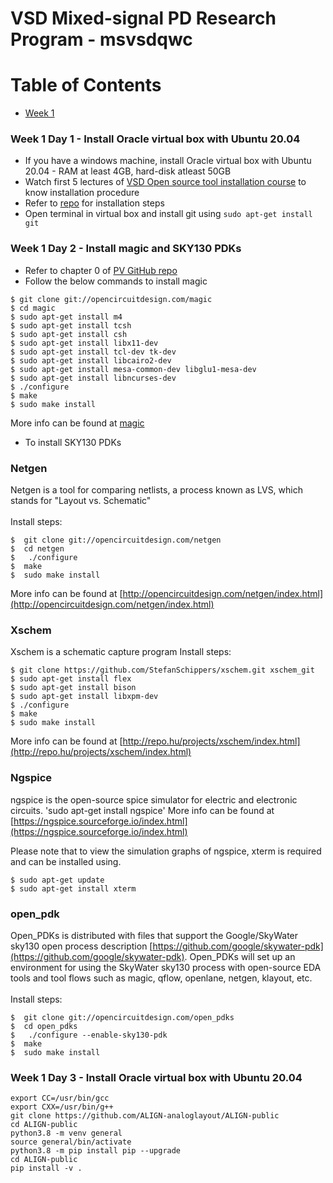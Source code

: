 # VSD Mixed-signal PD Research Program - msvsdqwc

# Table of Contents  
 - [Week 1](https://github.com/Haritha266/msvsdqwc/blob/main/README.md#week-1-day-0)
 
 
 ### Week 1 Day 1 - Install Oracle virtual box with Ubuntu 20.04
 - If you have a windows machine, install Oracle virtual box with Ubuntu 20.04 - RAM at least 4GB, hard-disk atleast 50GB 
 - Watch first 5 lectures of [VSD Open source tool installation course](https://www.udemy.com/course/vsd-a-complete-guide-to-install-open-source-eda-tools/learn/lecture/6719216#overview) to know installation procedure
 - Refer to [repo](https://github.com/kunalg123/vsdflow) for installation steps
 - Open terminal in virtual box and install git using `sudo apt-get install git`


 ### Week 1 Day 2 - Install magic and SKY130 PDKs
 - Refer to chapter 0 of [PV GitHub repo](https://github.com/sanampudig/OpenFASoC/tree/main/AUXCELL)
 - Follow the below commands to install magic
  ```
$ git clone git://opencircuitdesign.com/magic
$ cd magic
$ sudo apt-get install m4
$ sudo apt-get install tcsh
$ sudo apt-get install csh
$ sudo apt-get install libx11-dev
$ sudo apt-get install tcl-dev tk-dev
$ sudo apt-get install libcairo2-dev
$ sudo apt-get install mesa-common-dev libglu1-mesa-dev
$ sudo apt-get install libncurses-dev
$ ./configure
$ make
$ sudo make install
```
More info can be found at [magic](http://opencircuitdesign.com/magic/index.html)

- To install SKY130  PDKs
### Netgen
Netgen is a tool for comparing netlists, a process known as LVS, which stands for "Layout vs. Schematic" <br /><br />
Install steps:
```
$  git clone git://opencircuitdesign.com/netgen
$  cd netgen
$	./configure
$  make
$  sudo make install
```
More info can be found at [http://opencircuitdesign.com/netgen/index.html](http://opencircuitdesign.com/netgen/index.html)

### Xschem
Xschem is a schematic capture program
Install steps:
```
$ git clone https://github.com/StefanSchippers/xschem.git xschem_git
$ sudo apt-get install flex
$ sudo apt-get install bison
$ sudo apt-get install libxpm-dev
$ ./configure
$ make
$ sudo make install
```
More info can be found at [http://repo.hu/projects/xschem/index.html](http://repo.hu/projects/xschem/index.html)

### Ngspice
ngspice is the open-source spice simulator for electric and electronic circuits.
'sudo apt-get install ngspice'
More info can be found at [https://ngspice.sourceforge.io/index.html](https://ngspice.sourceforge.io/index.html)

Please note that to view the simulation graphs of ngspice, xterm is required and can be installed using.
```
$ sudo apt-get update
$ sudo apt-get install xterm
```
### open_pdk

Open_PDKs is distributed with files that support the Google/SkyWater sky130 open process description [https://github.com/google/skywater-pdk](https://github.com/google/skywater-pdk). Open_PDKs will set up an environment for using the SkyWater sky130 process with open-source EDA tools and tool flows such as magic, qflow, openlane, netgen, klayout, etc.<br /><br />
Install steps:

```
$  git clone git://opencircuitdesign.com/open_pdks
$  cd open_pdks
$	./configure --enable-sky130-pdk
$  make
$  sudo make install
```

 ### Week 1 Day 3 - Install Oracle virtual box with Ubuntu 20.04
 
 ```
export CC=/usr/bin/gcc
export CXX=/usr/bin/g++
git clone https://github.com/ALIGN-analoglayout/ALIGN-public
cd ALIGN-public
python3.8 -m venv general
source general/bin/activate
python3.8 -m pip install pip --upgrade
cd ALIGN-public
pip install -v .

```

